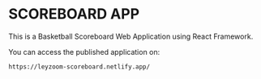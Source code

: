 # SCOREBOARD APP

This is a Basketball Scoreboard Web Application using React Framework.

You can access the published application on:

```sh
https://leyzoom-scoreboard.netlify.app/
```




